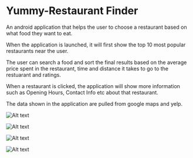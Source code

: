 # Yummy-Restaurant Finder

An android application that helps the user to choose a restaurant based on what food they want to eat. 

When the application is launched, it will first show the top 10 most popular restaurants near the user. 

The user can search a food and sort the final results based on the average price spent in the restaurant, time and distance it takes to go to the restuarant and ratings.

When a restaurant is clicked, the application will show more information such as Opening Hours, Contact Info etc about that restaurant.

The data shown in the application are pulled from google maps and yelp.

![Alt text](https://github.com/amitbinu/yummy-RestaurantFinder/blob/master/pictures/yummy-1.PNG?raw=true "Loading Screen")

![Alt text](https://github.com/amitbinu/yummy-RestaurantFinder/blob/master/pictures/yummy-2.PNG?raw=true "Main Screen")

![Alt text](https://github.com/amitbinu/yummy-RestaurantFinder/blob/master/pictures/yummy-3.PNG?raw=true "Results Screen")

![Alt text](https://github.com/amitbinu/yummy-RestaurantFinder/blob/master/pictures/yummy-4.PNG?raw=true "Restaurant Screen")
